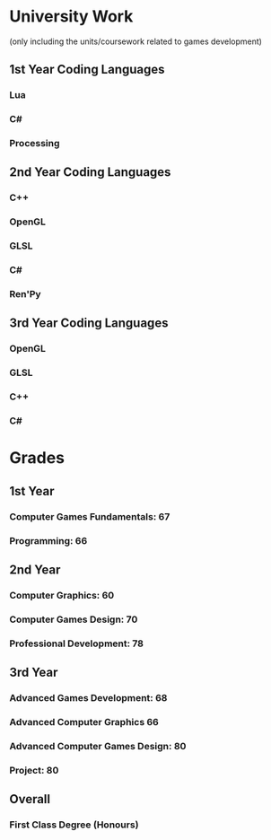 # University Work

(only including the units/coursework related to games development)

## 1st Year Coding Languages

### Lua
### C#
### Processing

## 2nd Year Coding Languages

### C++
### OpenGL
### GLSL
### C#
### Ren'Py

## 3rd Year Coding Languages
### OpenGL 
### GLSL
### C++
### C#

# Grades

## 1st Year

### Computer Games Fundamentals: 67
### Programming: 66

## 2nd Year
### Computer Graphics: 60
### Computer Games Design: 70
### Professional Development: 78

## 3rd Year
### Advanced Games Development: 68
### Advanced Computer Graphics 66
### Advanced Computer Games Design: 80
### Project: 80

## Overall
### First Class Degree (Honours)